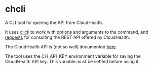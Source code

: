 # chcli

A CLI tool for quering the API from CloudHealth.

It uses [click](https://click.palletsprojects.com/en/7.x/) to work with options and arguments to the command, 
and [requests]() for consulting the REST API offered by CloudHealth.

The CloudHealth API is (not so well) documented [here](https://apidocs.cloudhealthtech.com/).

The tool uses the CH_API_KEY environment variable for saving the CloudHealth API key. This variable must be
settled before using it.

